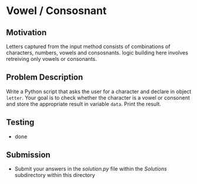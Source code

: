 # Vowel / Consosnant 

## Motivation
Letters captured from the input method consists of combinations of characters, numbers, vowels and consosnants.
logic building here involves retreiving only vowels or consonants.

## Problem Description
Write a Python script  that asks the user for a character and declare in object `letter`.
Your goal is to check whether the character is a vowel or consonent and store the appropriate result in variable `data`.
Print the result.


## Testing
* done

## Submission
* Submit your answers in the *solution.py* file within the *Solutions* subdirectory within this directory
